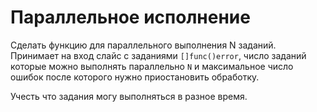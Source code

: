 # Параллельное исполнение
  Сделать функцию для параллельного выполнения N заданий.
  Принимает на вход слайс с заданиями `[]func()error`, 
  число заданий которые можно выполнять параллельно `N` 
  и максимальное число ошибок после которого нужно приостановить обработку. 
  
  Учесть что задания могу выполняться в разное время.
